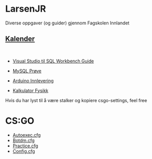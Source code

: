 # LarsenJR
Diverse oppgaver (og guider) gjennom Fagskolen Innlandet

## [Kalender](https://larsenjr.github.io/fsicalendar)
<br>

- [Visual Studio til SQL Workbench Guide](https://larsenjr.github.io/MySQLGuide)
- [MySQL Prøve](https://larsenjr.github.io/SQLprøve)
- [Arduino Innlevering](https://larsenjr.github.io/arduino)


- [Kalkulator Fysikk](https://larsenjr.github.io/calculator)


Hvis du har lyst til å være stalker og kopiere csgo-settings, feel free <br>
# CS:GO
- [Autoexec.cfg](https://larsenjr.github.io/csgosettings)
- [Botdm.cfg](https://larsenjr.github.io/botdm)
- [Practice.cfg](https://larsenjr.github.io/practice)
- [Config.cfg](https://larsenjr.github.io/config)
